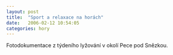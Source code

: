 ```yaml
---
layout: post
title:  "Sport a relaxace na horách"
date:   2006-02-12 10:54:05
categories: hory
---
```


Fotodokumentace z týdeního lyžování v okolí Pece pod Snězkou.